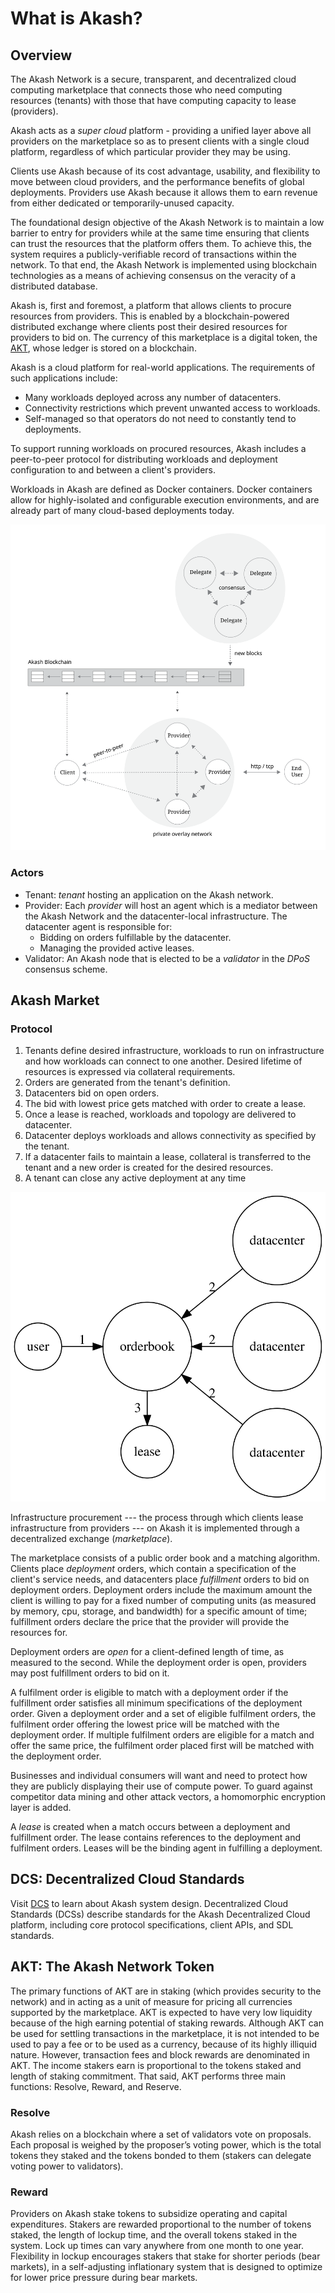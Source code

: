 # What is Akash?

## Overview

The Akash Network is a secure, transparent, and decentralized cloud computing marketplace that connects those who need computing resources \(tenants\) with those that have computing capacity to lease \(providers\).

Akash acts as a _super cloud_ platform - providing a unified layer above all providers on the marketplace so as to present clients with a single cloud platform, regardless of which particular provider they may be using.

Clients use Akash because of its cost advantage, usability, and flexibility to move between cloud providers, and the performance benefits of global deployments. Providers use Akash because it allows them to earn revenue from either dedicated or temporarily-unused capacity.

The foundational design objective of the Akash Network is to maintain a low barrier to entry for providers while at the same time ensuring that clients can trust the resources that the platform offers them. To achieve this, the system requires a publicly-verifiable record of transactions within the network. To that end, the Akash Network is implemented using blockchain technologies as a means of achieving consensus on the veracity of a distributed database.

Akash is, first and foremost, a platform that allows clients to procure resources from providers. This is enabled by a blockchain-powered distributed exchange where clients post their desired resources for providers to bid on. The currency of this marketplace is a digital token, the [AKT](https://akash-web-prod.s3.amazonaws.com/uploads/2020/03/akash-econ.pdf), whose ledger is stored on a blockchain.

Akash is a cloud platform for real-world applications. The requirements of such applications include:

* Many workloads deployed across any number of datacenters.
* Connectivity restrictions which prevent unwanted access to workloads.
* Self-managed so that operators do not need to constantly tend to deployments.

To support running workloads on procured resources, Akash includes a peer-to-peer protocol for distributing workloads and deployment configuration to and between a client's providers.

Workloads in Akash are defined as Docker containers. Docker containers allow for highly-isolated and configurable execution environments, and are already part of many cloud-based deployments today.

![Illustration of on-chain and off-chain interactions amongst various participants in the Akash network](../.gitbook/assets/overview%20%282%29.svg)

### Actors

* Tenant: _tenant_ hosting an application on the Akash network.
* Provider: Each _provider_ will host an agent which is a mediator between the Akash Network and the datacenter-local infrastructure. The datacenter agent is responsible for:
  * Bidding on orders fulfillable by the datacenter.
  * Managing the provided active leases.
* Validator: An Akash node that is elected to be a _validator_ in the _DPoS_ consensus scheme.

## Akash Market

### Protocol

1. Tenants define desired infrastructure, workloads to run on infrastructure and how workloads can connect to one another. Desired lifetime of resources is expressed via collateral requirements.
2. Orders are generated from the tenant's definition.
3. Datacenters bid on open orders.
4. The bid with lowest price gets matched with order to create a lease.
5. Once a lease is reached, workloads and topology are delivered to datacenter.
6. Datacenter deploys workloads and allows connectivity as specified by the tenant.
7. If a datacenter fails to maintain a lease, collateral is transferred to the tenant and a new order is created for the desired resources.
8. A tenant can close any active deployment at any time

![Summary of procurement from Marketplace. \(1\) User&apos;s deployment order is posted to the orderbook \(2\) Datacenters posts eligible fulfillment orders for the deployment order \(3\) The best fulfillment order is matched with the deployment order, creating a new lease. ](../.gitbook/assets/marketplace.svg)

Infrastructure procurement --- the process through which clients lease infrastructure from providers --- on Akash it is implemented through a decentralized exchange \(_marketplace_\).

The marketplace consists of a public order book and a matching algorithm. Clients place _deployment_ orders, which contain a specification of the client's service needs, and datacenters place _fulfillment_ orders to bid on deployment orders. Deployment orders include the maximum amount the client is willing to pay for a fixed number of computing units \(as measured by memory, cpu, storage, and bandwidth\) for a specific amount of time; fulfillment orders declare the price that the provider will provide the resources for.

Deployment orders are _open_ for a client-defined length of time, as measured to the second. While the deployment order is open, providers may post fulfillment orders to bid on it.

A fulfilment order is eligible to match with a deployment order if the fulfillment order satisfies all minimum specifications of the deployment order. Given a deployment order and a set of eligible fulfilment orders, the fulfilment order offering the lowest price will be matched with the deployment order. If multiple fulfilment orders are eligible for a match and offer the same price, the fulfilment order placed first will be matched with the deployment order.

Businesses and individual consumers will want and need to protect how they are publicly displaying their use of compute power. To guard against competitor data mining and other attack vectors, a homomorphic encryption layer is added.

A _lease_ is created when a match occurs between a deployment and fulfillment order. The lease contains references to the deployment and fulfilment orders. Leases will be the binding agent in fulfilling a deployment.

## DCS: Decentralized Cloud Standards

Visit [DCS](https://dcs.akash.network) to learn about Akash system design. Decentralized Cloud Standards \(DCSs\) describe standards for the Akash Decentralized Cloud platform, including core protocol specifications, client APIs, and SDL standards.

## AKT: The Akash Network Token

The primary functions of AKT are in staking \(which provides security to the network\) and in acting as a unit of measure for pricing all currencies supported by the marketplace. AKT is expected to have very low liquidity because of the high earning potential of staking rewards. Although AKT can be used for settling transactions in the marketplace, it is not intended to be used to pay a fee or to be used as a currency, because of its highly illiquid nature. However, transaction fees and block rewards are denominated in AKT. The income stakers earn is proportional to the tokens staked and length of staking commitment. That said, AKT performs three main functions: Resolve, Reward, and Reserve.

### Resolve

Akash relies on a blockchain where a set of validators vote on proposals. Each proposal is weighed by the proposer’s voting power, which is the total tokens they staked and the tokens bonded to them \(stakers can delegate voting power to validators\).

### Reward

Providers on Akash stake tokens to subsidize operating and capital expenditures. Stakers are rewarded proportional to the number of tokens staked, the length of lockup time, and the overall tokens staked in the system. Lock up times can vary anywhere from one month to one year. Flexibility in lockup encourages stakers that stake for shorter periods \(bear markets\), in a self-adjusting inflationary system that is designed to optimize for lower price pressure during bear markets.

